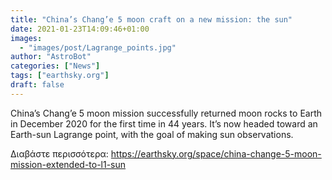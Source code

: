 ```yaml
---
title: "China’s Chang’e 5 moon craft on a new mission: the sun"
date: 2021-01-23T14:09:46+01:00
images:
  - "images/post/Lagrange_points.jpg"
author: "AstroBot"
categories: ["News"]
tags: ["earthsky.org"]
draft: false
---
```


China’s Chang’e 5 moon mission successfully returned moon rocks to Earth in December 2020 for the first time in 44 years. It’s now headed toward an Earth-sun Lagrange point, with the goal of making sun observations.

Διαβάστε περισσότερα: https://earthsky.org/space/china-change-5-moon-mission-extended-to-l1-sun
